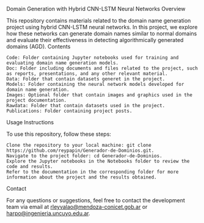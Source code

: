 Domain Generation with Hybrid CNN-LSTM Neural Networks
Overview

This repository contains materials related to the domain name generation project using hybrid CNN-LSTM neural networks. In this project, we explore how these networks can generate domain names similar to normal domains and evaluate their effectiveness in detecting algorithmically generated domains (AGD).
Contents

    Code: Folder containing Jupyter notebooks used for training and evaluating domain name generation models.
    Doc: Folder including documents and files related to the project, such as reports, presentations, and any other relevant material.
    Data: Folder that contain datasets generet in the project.
    Models: Folder containing the neural network models developed for domain name generation.
    Images: Optional folder that contain images and graphics used in the project documentation.
    Rawdata: Folder that contain datasets used in the project.
    Publications: Folder containing project posts.
    
Usage Instructions

To use this repository, follow these steps:

    Clone the repository to your local machine: git clone https://github.com/reypapin/Generador-de-Dominios.git.
    Navigate to the project folder: cd Generador-de-Dominios.
    Explore the Jupyter notebooks in the Notebooks folder to review the code and results.
    Refer to the documentation in the corresponding folder for more information about the project and the results obtained.

Contact

For any questions or suggestions, feel free to contact the development team via email at rleyvalao@mendoza-conicet.gob.ar or harpo@ingenieria.uncuyo.edu.ar.
